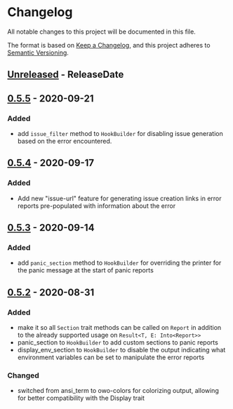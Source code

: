 # Changelog
All notable changes to this project will be documented in this file.

The format is based on [Keep a Changelog](https://keepachangelog.com/en/1.0.0/),
and this project adheres to [Semantic Versioning](https://semver.org/spec/v2.0.0.html).

<!-- next-header -->

## [Unreleased] - ReleaseDate

## [0.5.5] - 2020-09-21
### Added
- add `issue_filter` method to `HookBuilder` for disabling issue generation
  based on the error encountered.

## [0.5.4] - 2020-09-17
### Added
- Add new "issue-url" feature for generating issue creation links in error
  reports pre-populated with information about the error

## [0.5.3] - 2020-09-14
### Added
- add `panic_section` method to `HookBuilder` for overriding the printer for
  the panic message at the start of panic reports

## [0.5.2] - 2020-08-31
### Added
- make it so all `Section` trait methods can be called on `Report` in
  addition to the already supported usage on `Result<T, E: Into<Report>>`
- panic_section to `HookBuilder` to add custom sections to panic reports
- display_env_section to `HookBuilder` to disable the output indicating what
  environment variables can be set to manipulate the error reports
### Changed
- switched from ansi_term to owo-colors for colorizing output, allowing for
  better compatibility with the Display trait

<!-- next-url -->
[Unreleased]: https://github.com/yaahc/color-eyre/compare/v0.5.5...HEAD
[0.5.5]: https://github.com/yaahc/color-eyre/compare/v0.5.4...v0.5.5
[0.5.4]: https://github.com/yaahc/color-eyre/compare/v0.5.3...v0.5.4
[0.5.3]: https://github.com/yaahc/color-eyre/compare/v0.5.2...v0.5.3
[0.5.2]: https://github.com/yaahc/color-eyre/releases/tag/v0.5.2
